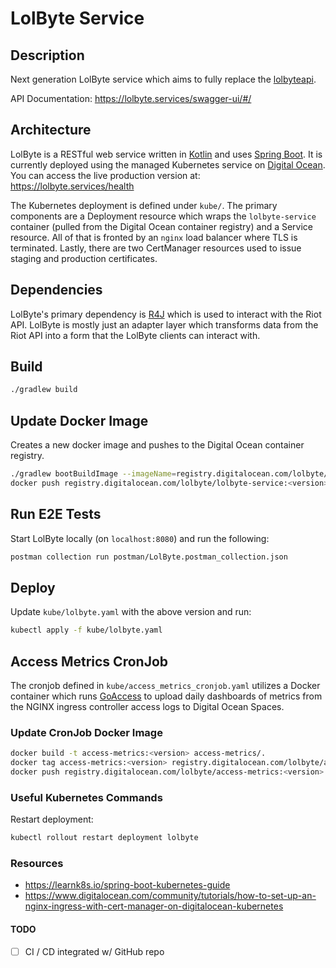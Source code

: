 # LolByte Service

## Description

Next generation LolByte service which aims to fully replace the [lolbyteapi](https://github.com/lolbyte-code/lolbyteapi). 

API Documentation: https://lolbyte.services/swagger-ui/#/

## Architecture

LolByte is a RESTful web service written in [Kotlin](https://kotlinlang.org/) and uses [Spring Boot](https://spring.io/projects/spring-boot). It is currently deployed using the managed Kubernetes service on [Digital Ocean](https://www.digitalocean.com/products/kubernetes/). You can access the live production version at: https://lolbyte.services/health

The Kubernetes deployment is defined under `kube/`. The primary components are a Deployment resource which wraps the `lolbyte-service` container (pulled from the Digital Ocean container registry) and a Service resource. All of that is fronted by an `nginx` load balancer where TLS is terminated. Lastly, there are two CertManager resources used to issue staging and production certificates.

## Dependencies

LolByte's primary dependency is [R4J](https://github.com/stelar7/R4J) which is used to interact with the Riot API. LolByte is mostly just an adapter layer which transforms data from the Riot API into a form that the LolByte clients can interact with.

## Build

```bash
./gradlew build
```

## Update Docker Image

Creates a new docker image and pushes to the Digital Ocean container registry.

```bash
./gradlew bootBuildImage --imageName=registry.digitalocean.com/lolbyte/lolbyte-service:<version>
docker push registry.digitalocean.com/lolbyte/lolbyte-service:<version>
```

## Run E2E Tests

Start LolByte locally (on `localhost:8080`) and run the following:

```bash
postman collection run postman/LolByte.postman_collection.json
```

## Deploy

Update `kube/lolbyte.yaml` with the above version and run:

```bash
kubectl apply -f kube/lolbyte.yaml
```

## Access Metrics CronJob

The cronjob defined in `kube/access_metrics_cronjob.yaml` utilizes a Docker container which runs [GoAccess](https://goaccess.io/) to upload daily dashboards of metrics from the NGINX ingress controller access logs to Digital Ocean Spaces.

### Update CronJob Docker Image

```bash
docker build -t access-metrics:<version> access-metrics/.
docker tag access-metrics:<version> registry.digitalocean.com/lolbyte/access-metrics:<version>
docker push registry.digitalocean.com/lolbyte/access-metrics:<version>
```

### Useful Kubernetes Commands

Restart deployment:

```bash
kubectl rollout restart deployment lolbyte
```

### Resources

- https://learnk8s.io/spring-boot-kubernetes-guide
- https://www.digitalocean.com/community/tutorials/how-to-set-up-an-nginx-ingress-with-cert-manager-on-digitalocean-kubernetes

#### TODO

- [ ] CI / CD integrated w/ GitHub repo
